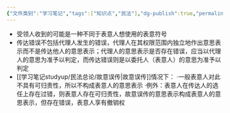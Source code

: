 ```yaml
---
{"文件类别":"学习笔记","tags":["知识点","民法"],"dg-publish":true,"permalink":"/学习笔记studyup/民法总论/传达错误/","dgPassFrontmatter":true,"created":"2024-07-17T10:26:10.088+08:00","updated":"2024-10-23T12:09:20.905+08:00"}
---
```


- 受领人收到的可能是一种不同于表意人想使用的表意符号
- 传达错误不包括代理人发生的错误，代理人在其权限范围内独立地作出意思表示而不是传达他人的意思表示；代理人的意思表示是否存在错误，应当以代理人的意思为准予以判定，而传达错误则是以委托人（表意人）的意思为准予以判定
-  [[学习笔记studyup/民法总论/故意误传\|故意误传]]情况下：
·⼀般表意人对此不具有可归责性，所以不构成表意人的意思表示
·例外：表意人在传达人的选任上存在过错，则表意人存在可归责性，故意误传的意思表示构成表意人的意思表示，但存在错误，表意人享有撤销权